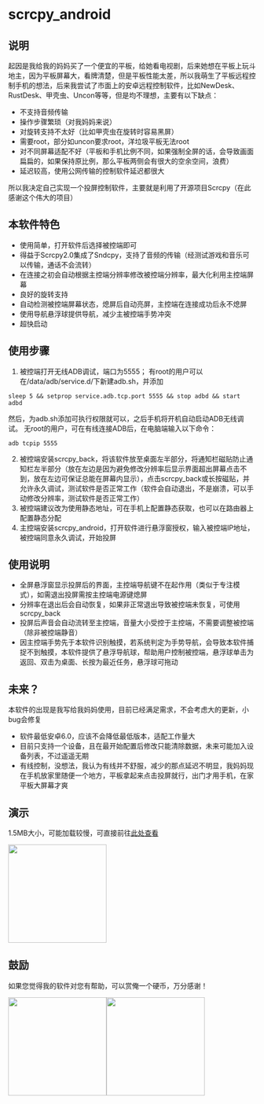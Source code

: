# scrcpy_android

## 说明

起因是我给我的妈妈买了一个便宜的平板，给她看电视剧，后来她想在平板上玩斗地主，因为平板屏幕大，看牌清楚，但是平板性能太差，所以我萌生了平板远程控制手机的想法，后来我尝试了市面上的安卓远程控制软件，比如NewDesk、RustDesk、甲壳虫、Uncon等等，但是均不理想，主要有以下缺点：

- 不支持音频传输
- 操作步骤繁琐（对我妈妈来说）
- 对旋转支持不太好（比如甲壳虫在旋转时容易黑屏）
- 需要root，部分如uncon要求root，洋垃圾平板无法root
- 对不同屏幕适配不好（平板和手机比例不同，如果强制全屏的话，会导致画面扁扁的，如果保持原比例，那么平板两侧会有很大的空余空间，浪费）
- 延迟较高，使用公网传输的控制软件延迟都很大

所以我决定自己实现一个投屏控制软件，主要就是利用了开源项目Scrcpy（在此感谢这个伟大的项目）

## 本软件特色

- 使用简单，打开软件后选择被控端即可
- 得益于Scrcpy2.0集成了Sndcpy，支持了音频的传输（经测试游戏和音乐可以传输，通话不会流转）
- 在连接之初会自动根据主控端分辨率修改被控端分辨率，最大化利用主控端屏幕
- 良好的旋转支持
- 自动检测被控端屏幕状态，熄屏后自动亮屏，主控端在连接成功后永不熄屏
- 使用导航悬浮球提供导航，减少主被控端手势冲突
- 超快启动

## 使用步骤

1. 被控端打开无线ADB调试，端口为5555；
有root的用户可以在/data/adb/service.d/下新建adb.sh，并添加
``` shell
sleep 5 && setprop service.adb.tcp.port 5555 && stop adbd && start adbd
```
然后，为adb.sh添加可执行权限就可以，之后手机将开机自动启动ADB无线调试。
无root的用户，可在有线连接ADB后，在电脑端输入以下命令：
``` shell
adb tcpip 5555
```
2. 被控端安装scrcpy_back，将该软件放至桌面左半部分，将通知栏磁贴防止通知栏左半部分（放在左边是因为避免修改分辨率后显示界面超出屏幕点击不到，放在左边可保证总能在屏幕内显示），点击scrcpy_back或长按磁贴，并允许永久调试，测试软件是否正常工作（软件会自动退出，不是崩溃，可以手动修改分辨率，测试软件是否正常工作）
3. 被控端建议改为使用静态地址，可在手机上配置静态获取，也可以在路由器上配置静态分配
4. 主控端安装scrcpy_android，打开软件进行悬浮窗授权，输入被控端IP地址，被控端同意永久调试，开始投屏


## 使用说明

- 全屏悬浮窗显示投屏后的界面，主控端导航键不在起作用（类似于专注模式），如需退出投屏需按主控端电源键熄屏
- 分辨率在退出后会自动恢复，如果非正常退出导致被控端未恢复，可使用scrcpy_back
- 投屏后声音会自动流转至主控端，音量大小受控于主控端，不需要调整被控端（除非被控端静音）
- 因主控端手势先于本软件识别触摸，若系统判定为手势导航，会导致本软件捕捉不到触摸，本软件提供了悬浮导航球，帮助用户控制被控端，悬浮球单击为返回、双击为桌面、长按为最近任务，悬浮球可拖动

## 未来？

本软件的出现是我写给我妈妈使用，目前已经满足需求，不会考虑大的更新，小bug会修复
- 软件最低安卓6.0，应该不会降低最低版本，适配工作量大
- 目前只支持一个设备，且在最开始配置后修改只能清除数据，未来可能加入设备列表，不过遥遥无期
- 有线控制，没想法，我认为有线并不舒服，减少的那点延迟不明显，我妈妈现在手机放家里随便一个地方，平板拿起来点击投屏就行，出门才用手机，在家平板大屏幕才爽

## 演示
1.5MB大小，可能加载较慢，可直接前往[此处查看](https://github.com/mingzhixian/scrcpy/blob/master/pic/演示.gif)

<img src="https://github.com/mingzhixian/scrcpy/blob/master/pic/演示.gif" width="200px">

## 鼓励
如果您觉得我的软件对您有帮助，可以赏俺一个硬币，万分感谢！

<img src="https://github.com/mingzhixian/scrcpy/blob/master/pic/微信.jpg" width="200px"><img src="https://github.com/mingzhixian/scrcpy/blob/master/pic/支付宝.jpg" width="200px">
